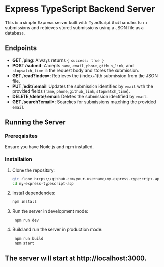 # Express TypeScript Backend Server

This is a simple Express server built with TypeScript that handles form submissions and retrieves stored submissions using a JSON file as a database.

## Endpoints

- **GET /ping**: Always returns `{ success: true }`
- **POST /submit**: Accepts `name`, `email`, `phone`, `github_link`, and `stopwatch_time` in the request body and stores the submission.
- **GET /read?index=<number>**: Retrieves the (index+1)th submission from the JSON file.
- **PUT /edit/:email**: Updates the submission identified by `email` with the provided fields (`name`, `phone`, `github_link`, `stopwatch_time`).
- **DELETE /delete/:email**: Deletes the submission identified by `email`.
- **GET /search?email=<email>**: Searches for submissions matching the provided `email`.

## Running the Server

### Prerequisites

Ensure you have Node.js and npm installed.

### Installation

1. Clone the repository:
   ```sh
   git clone https://github.com/your-username/my-express-typescript-app.git
   cd my-express-typescript-app
   ```
2. Install dependencies:
   ```sh
   npm install
   ```
3. Run the server in development mode:
   ```sh
    npm run dev
   ```
4. Build and run the server in production mode:
   ```sh
    npm run build
    npm start
   ```

## The server will start at http://localhost:3000.
